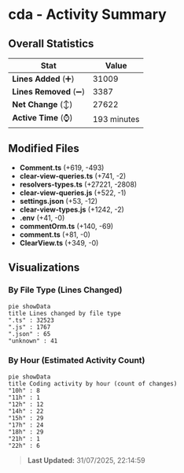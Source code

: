 # cda - Activity Summary 

## Overall Statistics

| Stat                   | Value                                                             |
| ---------------------- | ----------------------------------------------------------------- |
| **Lines Added** (➕)   | 31009                                          |
| **Lines Removed** (➖) | 3387                                        |
| **Net Change** (↕)    | 27622                |
| **Active Time** (⌚)   | 193 minutes |


## Modified Files
- **Comment.ts** (+619, -493)
- **clear-view-queries.ts** (+741, -2)
- **resolvers-types.ts** (+27221, -2808)
- **clear-view-queries.js** (+522, -1)
- **settings.json** (+53, -12)
- **clear-view-types.js** (+1242, -2)
- **.env** (+41, -0)
- **commentOrm.ts** (+140, -69)
- **comment.ts** (+81, -0)
- **ClearView.ts** (+349, -0)

## Visualizations

### By File Type (Lines Changed)

```mermaid
pie showData
title Lines changed by file type
".ts" : 32523
".js" : 1767
".json" : 65
"unknown" : 41
```

### By Hour (Estimated Activity Count)

```mermaid
pie showData
title Coding activity by hour (count of changes)
"10h" : 8
"11h" : 1
"12h" : 12
"14h" : 22
"15h" : 29
"17h" : 24
"18h" : 29
"21h" : 1
"22h" : 6
```


> **Last Updated:** 31/07/2025, 22:14:59